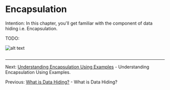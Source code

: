 # Encapsulation

Intention: In this chapter, you'll get familiar with the component of data hiding i.e. Encapsulation.

TODO:

![alt text](../../etc/oop/img.png "Img")

```java

```

<hr>

Next: [Understanding Encapsulation Using Examples](encap-understanding.md "Understanding Encapsulation Using Examples") - 
Understanding Encapsulation Using Examples.

Previous: [What is Data Hiding?](data-hiding.md "What is Data Hiding?") - What is Data Hiding?
